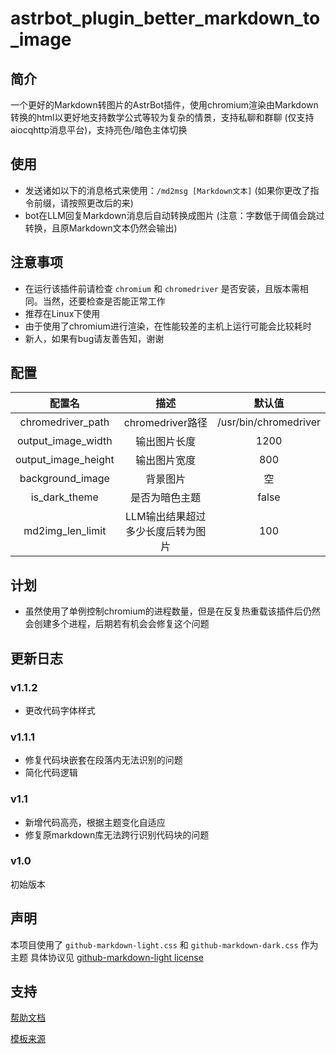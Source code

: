# astrbot_plugin_better_markdown_to_image

## 简介
一个更好的Markdown转图片的AstrBot插件，使用chromium渲染由Markdown转换的html以更好地支持数学公式等较为复杂的情景，支持私聊和群聊 (仅支持aiocqhttp消息平台)，支持亮色/暗色主体切换

## 使用
- 发送诸如以下的消息格式来使用：`/md2msg [Markdown文本]` (如果你更改了指令前缀，请按照更改后的来)
- bot在LLM回复Markdown消息后自动转换成图片 (注意：字数低于阈值会跳过转换，且原Markdown文本仍然会输出)

## 注意事项
- 在运行该插件前请检查 `chromium` 和 `chromedriver` 是否安装，且版本需相同。当然，还要检查是否能正常工作
- 推荐在Linux下使用
- 由于使用了chromium进行渲染，在性能较差的主机上运行可能会比较耗时
- 新人，如果有bug请友善告知，谢谢

## 配置
| 配置名      | 描述 | 默认值     |
|    :---:    |    :----:   |     :---:     |
| chromedriver_path      | chromedriver路径       | /usr/bin/chromedriver   |
| output_image_width  | 输出图片长度        | 1200      |
| output_image_height| 输出图片宽度 | 800|
| background_image  |  背景图片  |空   |
| is_dark_theme   |  是否为暗色主题  |  false|
| md2img_len_limit|  LLM输出结果超过多少长度后转为图片|  100|

## 计划
- 虽然使用了单例控制chromium的进程数量，但是在反复热重载该插件后仍然会创建多个进程，后期若有机会会修复这个问题

## 更新日志
### v1.1.2
- 更改代码字体样式

### v1.1.1
- 修复代码块嵌套在段落内无法识别的问题
- 简化代码逻辑

### v1.1
- 新增代码高亮，根据主题变化自适应
- 修复原markdown库无法跨行识别代码块的问题

### v1.0
初始版本

## 声明
本项目使用了 `github-markdown-light.css` 和 `github-markdown-dark.css` 作为主题
具体协议见 [github-markdown-light license](https://github.com/sindresorhus/github-markdown-css/blob/main/license)

## 支持

[帮助文档](https://astrbot.app)

[模板来源](https://github.com/Soulter/helloworld)
